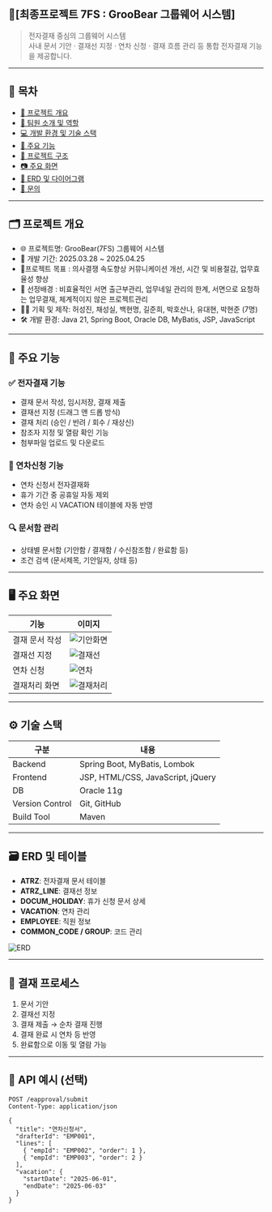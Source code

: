 ## 📘[최종프로젝트 7FS : GrooBear 그룹웨어 시스템]
> 전자결재 중심의 그룹웨어 시스템  
> 사내 문서 기안 · 결재선 지정 · 연차 신청 · 결재 흐름 관리 등 통합 전자결재 기능을 제공합니다.

---
## 📂 목차

* [📅 프로젝트 개요](#-프로젝트-개요)
* [👥 팀원 소개 및 역할](#-팀원-소개-및-역할)
* [💻 개발 환경 및 기술 스택](#-개발-환경-및-기술-스택)
* [🔧 주요 기능](#-주요-기능)
* [📁 프로젝트 구조](#-프로젝트-구조)
* [📷 주요 화면](#-주요-화면)
* [📌 ERD 및 다이어그램](#-erd-및-다이어그램)
* [📝 문의](#-문의)
---

## 🗂 프로젝트 개요
- 🌐 프로젝트명: GrooBear(7FS) 그룹웨어 시스템
- 📆 개발 기간: 2025.03.28 ~ 2025.04.25
- 🧭프로젝트 목표 : 의사결쟁 속도향상 커뮤니케이션 개선, 시간 및 비용절감, 업무효율성 향상
- 📌 선정배경 : 비효율적인 서면 출근부관리, 업무네일 관리의 한계, 서면으로 요청하는 업무결재, 체계적이지 않은 프로젝트관리
- 👩‍💻 기획 및 제작: 허성진, 채성실, 백현명, 길준희, 박호산나, 유대현, 박현준 (7명)
- 🛠 개발 환경: Java 21, Spring Boot, Oracle DB, MyBatis, JSP, JavaScript

---

## 🔧 주요 기능
### ✅ 전자결재 기능
- 결재 문서 작성, 임시저장, 결재 제출
- 결재선 지정 (드래그 앤 드롭 방식)
- 결재 처리 (승인 / 반려 / 회수 / 재상신)
- 참조자 지정 및 열람 확인 기능
- 첨부파일 업로드 및 다운로드

### 🌴 연차신청 기능
- 연차 신청서 전자결재화
- 휴가 기간 중 공휴일 자동 제외
- 연차 승인 시 VACATION 테이블에 자동 반영

### 🔍 문서함 관리
- 상태별 문서함 (기안함 / 결재함 / 수신참조함 / 완료함 등)
- 조건 검색 (문서제목, 기안일자, 상태 등)

---

## 🖥 주요 화면

| 기능 | 이미지 |
|------|--------|
| 결재 문서 작성 | ![기안화면](./images/draft.png) |
| 결재선 지정 | ![결재선](./images/approval_line.png) |
| 연차 신청 | ![연차](./images/vacation.png) |
| 결재처리 화면 | ![결재처리](./images/approve.png) |

---

## ⚙️ 기술 스택

| 구분 | 내용 |
|------|------|
| Backend | Spring Boot, MyBatis, Lombok |
| Frontend | JSP, HTML/CSS, JavaScript, jQuery |
| DB | Oracle 11g |
| Version Control | Git, GitHub |
| Build Tool | Maven |

---

## 🗃 ERD 및 테이블

- **ATRZ**: 전자결재 문서 테이블  
- **ATRZ_LINE**: 결재선 정보  
- **DOCUM_HOLIDAY**: 휴가 신청 문서 상세  
- **VACATION**: 연차 관리  
- **EMPLOYEE**: 직원 정보  
- **COMMON_CODE / GROUP**: 코드 관리

![ERD](./images/erd.png)

---

## 🔁 결재 프로세스

1. 문서 기안  
2. 결재선 지정  
3. 결재 제출 → 순차 결재 진행  
4. 결재 완료 시 연차 등 반영  
5. 완료함으로 이동 및 열람 가능

---

## 📄 API 예시 (선택)

```http
POST /eapproval/submit
Content-Type: application/json

{
  "title": "연차신청서",
  "drafterId": "EMP001",
  "lines": [
    { "empId": "EMP002", "order": 1 },
    { "empId": "EMP003", "order": 2 }
  ],
  "vacation": {
    "startDate": "2025-06-01",
    "endDate": "2025-06-03"
  }
}
